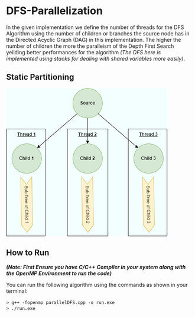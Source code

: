 # DFS-Parallelization
In the given implementation we define the number of threads for the DFS Algorithm using the number of children or branches the source node has in the Directed Acyclic Graph (DAG) in this implementation. The higher the number of children the more the paralleism of the Depth First Search yeilding better performances for the algorithm *(The DFS here is implemented using stacks for dealing with shared variables more easily)*.

## Static Partitioning
![](DFS_Parallelization/DFS_Parallel.png)

## How to Run
***(Note: First Ensure you have C/C++ Compiler in your system along with the OpenMP Environment to run the code)***

You can run the following algorithm using the commands as shown in your terminal:
```
> g++ -fopenmp parallelDFS.cpp -o run.exe
> ./run.exe
```

